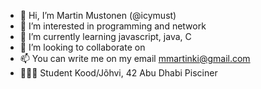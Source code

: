 - 👋 Hi, I’m Martin Mustonen (@icymust)
- 👀 I’m interested in programming and network 
- 🌱 I’m currently learning javascript, java, C
- 💞️ I’m looking to collaborate on 
- 📫 You can write me on my email mmartinki@gmail.com
- 🧑🏻‍🏫 Student Kood/Jõhvi, 42 Abu Dhabi Pisciner

<!---
icymust/icymust is a ✨ special ✨ repository because its `README.md` (this file) appears on your GitHub profile.
You can click the Preview link to take a look at your changes.
--->
